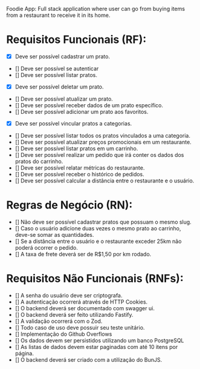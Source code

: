 Foodie App:
Full stack application where user can go from buying items from a restaurant to receive it in its home.

# Requisitos Funcionais (RF):
- [x] Deve ser possível cadastrar um prato.
- [] Deve ser possível se autenticar
- [] Deve ser possível listar pratos.
- [x] Deve ser possível deletar um prato.
- [] Deve ser possível atualizar um prato.
- [] Deve ser possível receber dados de um prato específico.
- [] Deve ser possível adicionar um prato aos favoritos.
- [X] Deve ser possível vincular pratos a categorias.
- [] Deve ser possível listar todos os pratos vinculados a uma categoria.
- [] Deve ser possível atualizar preços promocionais em um restaurante.
- [] Deve ser possível listar pratos em um carrinho.
- [] Deve ser possível realizar um pedido que irá conter os dados dos pratos do carrinho.
- [] Deve ser possível relatar métricas do restaurante.
- [] Deve ser possível receber o histórico de pedidos.
- [] Deve ser possível calcular a distância entre o restaurante e o usuário.

# Regras de Negócio (RN):
- [] Não deve ser possível cadastrar pratos que possuam o mesmo slug.
- [] Caso o usuário adicione duas vezes o mesmo prato ao carrinho, deve-se somar as quantidades.
- [] Se a distância entre o usuário e o restaurante exceder 25km não poderá ocorrer o pedido.
- [] A taxa de frete deverá ser de R$1,50 por km rodado.

# Requisitos Não Funcionais (RNFs):
- [] A senha do usuário deve ser criptografa.
- [] A autenticação ocorrerá através de HTTP Cookies.
- [] O backend deverá ser documentado com swagger ui.
- [] O backend deverá ser feito utilizando Fastify.
- [] A validação ocorrerá com o Zod.
- [] Todo caso de uso deve possuir seu teste unitário.
- [] Implementação do Github Overflows
- [] Os dados devem ser persistidos utilizando um banco PostgreSQL
- [] As listas de dados devem estar paginadas com até 10 itens por página.
- [] O backend deverá ser criado com a utilização do BunJS.
